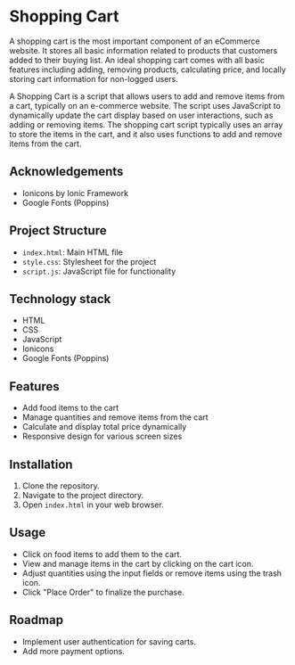 
#  Shopping Cart

A shopping cart is the most important component of an eCommerce website. It stores all basic information related to products that customers added to their buying list. An ideal shopping cart comes with all basic features including adding, removing products, calculating price, and locally storing cart information for non-logged users. 

A Shopping Cart is a script that allows users to add and remove items from a cart, typically on an e-commerce website. The script uses JavaScript to dynamically update the cart display based on user interactions, such as adding or removing items. The shopping cart script typically uses an array to store the items in the cart, and it also uses functions to add and remove items from the cart.


## Acknowledgements


- Ionicons by Ionic Framework
- Google Fonts (Poppins)

## Project Structure
- `index.html`: Main HTML file
- `style.css`: Stylesheet for the project
- `script.js`: JavaScript file for functionality


## Technology stack
- HTML
- CSS
- JavaScript
- Ionicons
- Google Fonts (Poppins)



## Features


- Add food items to the cart
- Manage quantities and remove items from the cart
- Calculate and display total price dynamically
- Responsive design for various screen sizes


## Installation

1. Clone the repository.
2. Navigate to the project directory.
3. Open `index.html` in your web browser.


    
## Usage
 
- Click on food items to add them to the cart.
- View and manage items in the cart by clicking on the cart icon.
- Adjust quantities using the input fields or remove items using the trash icon.
- Click "Place Order" to finalize the purchase.


## Roadmap
- Implement user authentication for saving carts.
- Add more payment options.

